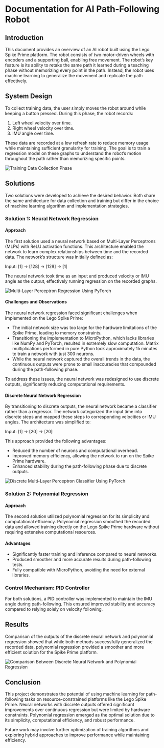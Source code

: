 # Documentation for AI Path-Following Robot

## Introduction

This document provides an overview of an AI robot built using the Lego Spike Prime platform. The robot consists of two motor-driven wheels with encoders and a supporting ball, enabling free movement. The robot’s key feature is its ability to retake the same path it learned during a teaching phase without memorizing every point in the path. Instead, the robot uses machine learning to generalize the movement and replicate the path effectively.

## System Design

To collect training data, the user simply moves the robot around while keeping a button pressed. During this phase, the robot records:
1. Left wheel velocity over time.
2. Right wheel velocity over time.
3. IMU angle over time.

These data are recorded at a low refresh rate to reduce memory usage while maintaining sufficient granularity for training. The goal is to train a regression model on these graphs to understand the robot’s motion throughout the path rather than memorizing specific points.

![Training Data Collection Phase](./Images/training_data_collection_phase.gif)

## Solutions

Two solutions were developed to achieve the desired behavior. Both share the same architecture for data collection and training but differ in the choice of machine learning algorithm and implementation strategies.

### Solution 1: Neural Network Regression

#### Approach

The first solution used a neural network based on Multi-Layer Perceptrons (MLPs) with ReLU activation functions. This architecture enabled the network to learn complex relationships between time and the recorded data. The network’s structure was initially defined as:

Input: [1] -> [128] -> [128] -> [1]

The neural network took time as an input and produced velocity or IMU angle as the output, effectively running regression on the recorded graphs.

![Multi-Layer Perceptron Regression Using PyTorch](./Images/1%20-%20Non%20Linear%20Regression%20With%20Pytorch.png)

#### Challenges and Observations

The neural network regression faced significant challenges when implemented on the Lego Spike Prime:
- The initial network size was too large for the hardware limitations of the Spike Prime, leading to memory constraints.
- Transitioning the implementation to MicroPython, which lacks libraries like NumPy and PyTorch, resulted in extremely slow computation. Matrix multiplications performed in pure Python took approximately 15 minutes to train a network with just 300 neurons.
- While the neural network captured the overall trends in the data, the continuous outputs were prone to small inaccuracies that compounded during the path-following phase.

To address these issues, the neural network was redesigned to use discrete outputs, significantly reducing computational requirements.

#### Discrete Neural Network Regression

By transitioning to discrete outputs, the neural network became a classifier rather than a regressor. The network categorized the input time into discrete steps and mapped these steps to corresponding velocities or IMU angles. The architecture was simplified to:

Input: [1] -> [20] -> [20]

This approach provided the following advantages:
- Reduced the number of neurons and computational overhead.
- Improved memory efficiency, allowing the network to run on the Spike Prime hardware.
- Enhanced stability during the path-following phase due to discrete outputs.

![Discrete Multi-Layer Perceptron Classifier Using PyTorch](./Images/2%20-%20Discrete%20Classifier%20Using%20Pytorch.png)

### Solution 2: Polynomial Regression

#### Approach

The second solution utilized polynomial regression for its simplicity and computational efficiency. Polynomial regression smoothed the recorded data and allowed training directly on the Lego Spike Prime hardware without requiring extensive computational resources.

#### Advantages

- Significantly faster training and inference compared to neural networks.
- Produced smoother and more accurate results during path-following tests.
- Fully compatible with MicroPython, avoiding the need for external libraries.

### Control Mechanism: PID Controller

For both solutions, a PID controller was implemented to maintain the IMU angle during path-following. This ensured improved stability and accuracy compared to relying solely on velocity following.

## Results

Comparison of the outputs of the discrete neural network and polynomial regression showed that while both methods successfully generalized the recorded data, polynomial regression provided a smoother and more efficient solution for the Spike Prime platform.

![Comparison Between Discrete Neural Network and Polynomial Regression](./Images/5%20-%20Discrete%20NN%20compared%20to%20Poly%20Regression.png)

## Conclusion

This project demonstrates the potential of using machine learning for path-following tasks on resource-constrained platforms like the Lego Spike Prime. Neural networks with discrete outputs offered significant improvements over continuous regression but were limited by hardware constraints. Polynomial regression emerged as the optimal solution due to its simplicity, computational efficiency, and robust performance.

Future work may involve further optimization of training algorithms and exploring hybrid approaches to improve performance while maintaining efficiency.






